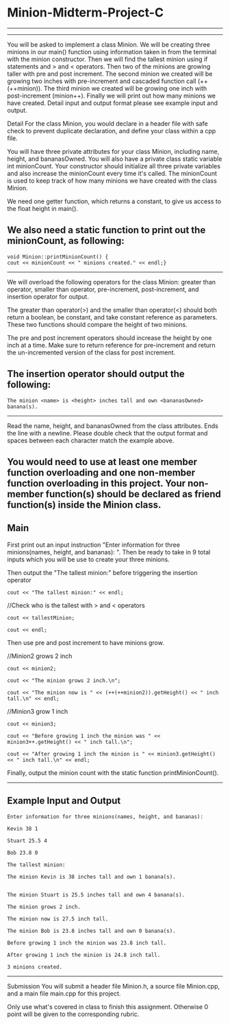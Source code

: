 # Minion-Midterm-Project-C
------------------------------------------------------------------------------------------------------------------------------------
------------------------------------------------------------------------------------------------------------------------------------
You will be asked to implement a class Minion. We will be creating three minions in our main() function using information taken in from the terminal with the minion constructor. Then we will find the tallest minion using if statements and > and < operators. Then two of the minions are growing taller with pre and post increment. The second minion we created will be growing two inches with pre-increment and cascaded function call (++(++minion)). The third minion we created will be growing one inch with post-increment (minion++). Finally we will print out how many minions we have created. Detail input and output format please see example input and output.

Detail
For the class Minion, you would declare in a header file with safe check to prevent duplicate declaration, and define your class within a cpp file.

You will have three private attributes for your class Minion, including name, height, and bananasOwned. You will also have a private class static variable int minionCount. Your constructor should initialize all three private variables and also increase the minionCount every time it's called. The minionCount is used to keep track of how many minions we have created with the class Minion.

We need one getter function, which returns a constant, to give us access to the float height in main().

We also need a static function to print out the minionCount, as following:
------------------------------------------------------------------------------------------------------------------------------------
    void Minion::printMinionCount() {
    cout << minionCount << " minions created." << endl;}
------------------------------------------------------------------------------------------------------------------------------------
We will overload the following operators for the class Minion: greater than operator, smaller than operator, pre-increment, post-increment, and insertion operator for output.

The greater than operator(>) and the smaller than operator(<) should both return a boolean, be constant, and take constant reference as parameters. These two functions should compare the height of two minions. 

The pre and post increment operators should increase the height by one inch at a time. Make sure to return reference for pre-increment and return the un-incremented version of the class for post increment.

The insertion operator should output the following:
------------------------------------------------------------------------------------------------------------------------------------

    The minion <name> is <height> inches tall and own <bananasOwned> banana(s).

------------------------------------------------------------------------------------------------------------------------------------  
Read the name, height, and bananasOwned from the class attributes. Ends the line with a newline. Please double check that the output format and spaces between each character match the example above.

You would need to use at least one member function overloading and one non-member function overloading in this project. Your non-member function(s) should be declared as friend function(s) inside the Minion class.
------------------------------------------------------------------------------------------------------------------------------------
Main
------------------------------------------------------------------------------------------------------------------------------------
First print out an input instruction "Enter information for three minions(names, height, and bananas): ". Then be ready to take in 9 total inputs which you will be use to create your three minions.

Then output the "The tallest minion:" before triggering the insertion operator

    cout << "The tallest minion:" << endl;
    
 //Check who is the tallest with > and < operators
    
    cout << tallestMinion;
    
    cout << endl;
    
 Then use pre and post increment to have minions grow.

 //Minion2 grows 2 inch
    
    cout << minion2;
    
    cout << "The minion grows 2 inch.\n";
    
    cout << "The minion now is " << (++(++minion2)).getHeight() << " inch tall.\n" << endl;

 //Minion3 grow 1 inch
 
    cout << minion3;
    
    cout << "Before growing 1 inch the minion was " << minion3++.getHeight() << " inch tall.\n";
    
    cout << "After growing 1 inch the minion is " << minion3.getHeight() << " inch tall.\n" << endl;
    
Finally, output the minion count with the static function printMinionCount().

------------------------------------------------------------------------------------------------------------------------------------
Example Input and Output
------------------------------------------------------------------------------------------------------------------------------------
    Enter information for three minions(names, height, and bananas): 
    
    Kevin 38 1
   
    Stuart 25.5 4
    
    Bob 23.8 0
    
    The tallest minion:
    
    The minion Kevin is 38 inches tall and own 1 banana(s).

    
    The minion Stuart is 25.5 inches tall and own 4 banana(s).
    
    The minion grows 2 inch.
    
    The minion now is 27.5 inch tall.

    The minion Bob is 23.8 inches tall and own 0 banana(s).
    
    Before growing 1 inch the minion was 23.8 inch tall.
   
    After growing 1 inch the minion is 24.8 inch tall.

    3 minions created.
    
------------------------------------------------------------------------------------------------------------------------------------    
Submission
You will submit a header file Minion.h, a source file Minion.cpp, and a main file main.cpp for this project.

Only use what's covered in class to finish this assignment. Otherwise 0 point will be given to the corresponding rubric.
